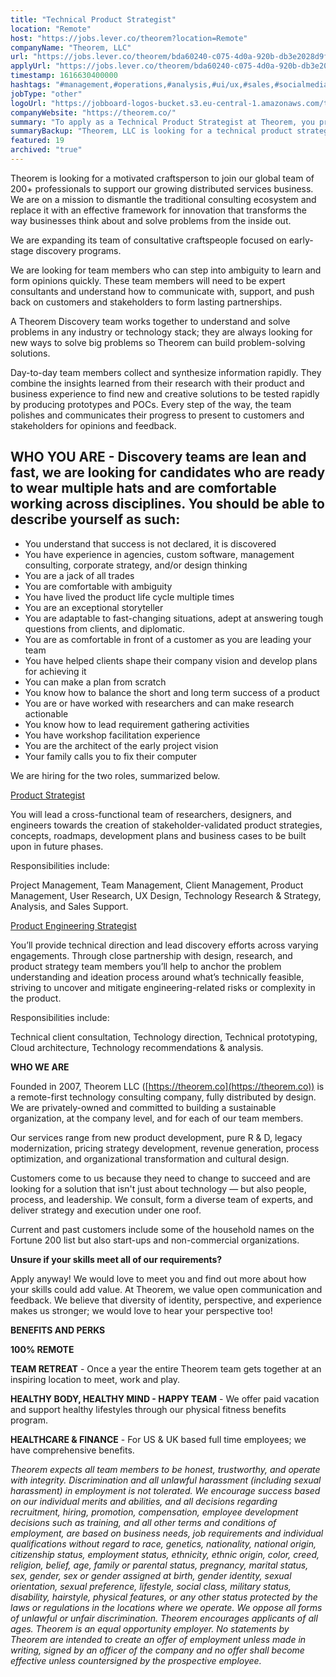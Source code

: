 ```yaml
---
title: "Technical Product Strategist"
location: "Remote"
host: "https://jobs.lever.co/theorem?location=Remote"
companyName: "Theorem, LLC"
url: "https://jobs.lever.co/theorem/bda60240-c075-4d0a-920b-db3e2028d9f4"
applyUrl: "https://jobs.lever.co/theorem/bda60240-c075-4d0a-920b-db3e2028d9f4/apply"
timestamp: 1616630400000
hashtags: "#management,#operations,#analysis,#ui/ux,#sales,#socialmedia,#finance,#optimization"
jobType: "other"
logoUrl: "https://jobboard-logos-bucket.s3.eu-central-1.amazonaws.com/theorem-llc"
companyWebsite: "https://theorem.co/"
summary: "To apply as a Technical Product Strategist at Theorem, you preferably need to have some knowledge of: #management, #operations, #analysis."
summaryBackup: "Theorem, LLC is looking for a technical product strategist that has experience in: #ui/ux, #management, #operations."
featured: 19
archived: "true"
---
```


Theorem is looking for a motivated craftsperson to join our global team of 200+ professionals to support our growing distributed services business. We are on a mission to dismantle the traditional consulting ecosystem and replace it with an effective framework for innovation that transforms the way businesses think about and solve problems from the inside out.

We are expanding its team of consultative craftspeople focused on early-stage discovery programs. 

We are looking for team members who can step into ambiguity to learn and form opinions quickly. These team members will need to be expert consultants and understand how to communicate with, support, and push back on customers and stakeholders to form lasting partnerships.

A Theorem Discovery team works together to understand and solve problems in any industry or technology stack; they are always looking for new ways to solve big problems so Theorem can build problem-solving solutions.

Day-to-day team members collect and synthesize information rapidly. They combine the insights learned from their research with their product and business experience to find new and creative solutions to be tested rapidly by producing prototypes and POCs. Every step of the way, the team polishes and communicates their progress to present to customers and stakeholders for opinions and feedback.

## WHO YOU ARE - Discovery teams are lean and fast, we are looking for candidates who are ready to wear multiple hats and are comfortable working across disciplines. You should be able to describe yourself as such:

*   You understand that success is not declared, it is discovered
*   You have experience in agencies, custom software, management consulting, corporate strategy, and/or design thinking
*   You are a jack of all trades
*   You are comfortable with ambiguity
*   You have lived the product life cycle multiple times
*   You are an exceptional storyteller
*   You are adaptable to fast-changing situations, adept at answering tough questions from clients, and diplomatic.
*   You are as comfortable in front of a customer as you are leading your team
*   You have helped clients shape their company vision and develop plans for achieving it
*   You can make a plan from scratch
*   You know how to balance the short and long term success of a product
*   You are or have worked with researchers and can make research actionable
*   You know how to lead requirement gathering activities
*   You have workshop facilitation experience
*   You are the architect of the early project vision
*   Your family calls you to fix their computer

We are hiring for the two roles, summarized below.

[Product Strategist](https://jobs.lever.co/theorem/d8673245-f892-4c3d-b821-a933374458b2)

You will lead a cross-functional team of researchers, designers, and engineers towards the creation of stakeholder-validated product strategies, concepts, roadmaps, development plans and business cases to be built upon in future phases. 

Responsibilities include: 

Project Management, Team Management, Client Management, Product Management, User Research, UX Design, Technology Research & Strategy, Analysis, and Sales Support.

[Product Engineering Strategist](https://jobs.lever.co/theorem/1bd992ea-20e7-4112-a520-0cda467cd0a8)

You’ll provide technical direction and lead discovery efforts across varying engagements. Through close partnership with design, research, and product strategy team members you’ll help to anchor the problem understanding and ideation process around what’s technically feasible, striving to uncover and mitigate engineering-related risks or complexity in the product. 

Responsibilities include: 

Technical client consultation, Technology direction, Technical prototyping, Cloud architecture, Technology recommendations & analysis.

**WHO WE ARE**

Founded in 2007, Theorem LLC ([https://theorem.co](https://theorem.co)) is a remote-first technology consulting company, fully distributed by design. We are privately-owned and committed to building a sustainable organization, at the company level, and for each of our team members.

Our services range from new product development, pure R & D, legacy modernization, pricing strategy development, revenue generation, process optimization, and organizational transformation and cultural design.

Customers come to us because they need to change to succeed and are looking for a solution that isn't just about technology — but also people, process, and leadership. We consult, form a diverse team of experts, and deliver strategy and execution under one roof.

Current and past customers include some of the household names on the Fortune 200 list but also start-ups and non-commercial organizations.

**Unsure if your skills meet all of our requirements?**

Apply anyway! We would love to meet you and find out more about how your skills could add value. At Theorem, we value open communication and feedback. We believe that diversity of identity, perspective, and experience makes us stronger; we would love to hear your perspective too!

**BENEFITS AND PERKS**

**100% REMOTE**

**TEAM RETREAT** - Once a year the entire Theorem team gets together at an inspiring location to meet, work and play.

**HEALTHY BODY, HEALTHY MIND - HAPPY TEAM** - We offer paid vacation and support healthy lifestyles through our physical fitness benefits program.

**HEALTHCARE & FINANCE** \- For US & UK based full time employees; we have comprehensive benefits.

_Theorem expects all team members to be honest, trustworthy, and operate with integrity. Discrimination and all unlawful harassment (including sexual harassment) in employment is not tolerated. We encourage success based on our individual merits and abilities, and all decisions regarding recruitment, hiring, promotion, compensation, employee development decisions such as training, and all other terms and conditions of employment, are based on business needs, job requirements and individual qualifications without regard to race, genetics, nationality, national origin, citizenship status, employment status, ethnicity, ethnic origin, color, creed, religion, belief, age, family or parental status, pregnancy, marital status, sex, gender, sex or gender assigned at birth, gender identity, sexual orientation, sexual preference, lifestyle, social class, military status, disability, hairstyle, physical features, or any other status protected by the laws or regulations in the locations where we operate. We oppose all forms of unlawful or unfair discrimination. Theorem encourages applicants of all ages. Theorem is an equal opportunity employer. No statements by Theorem are intended to create an offer of employment unless made in writing, signed by an officer of the company and no offer shall become effective unless countersigned by the prospective employee._
